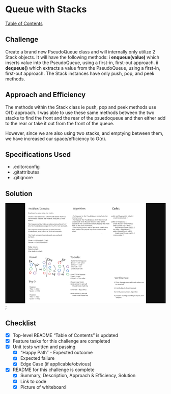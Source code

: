 # Queue with Stacks

[Table of Contents](./../../../../../../README.md)


## Challenge
Create a brand new PseudoQueue class and will internally only utilize 2 Stack objects.
It will have the following methods:
i __enqueue(value)__ which inserts value into the PseudoQueue, using a first-in, first-out approach.
ii __dequeue()__ which extracts a value from the PseudoQueue, using a first-in, first-out approach.
The Stack instances have only push, pop, and peek methods.

## Approach and Efficiency
The methods within the Stack class ie push, pop and peek methods use O(1) approach.  I was able to use these same methods between the two stacks to find the front and the rear of the psuedoqueue and then either add to the rear or take it out from the front of the queue.

However, since we are also using two stacks, and emptying between them, we have increased our space/efficiency to O(n).

## Specifications Used
* .editorconfig
* .gitattributes
* .gitignore


## Solution
![Whiteboard](../assets/QwithS.png);

## Checklist
 - [x] Top-level README “Table of Contents” is updated
 - [x] Feature tasks for this challenge are completed
 - [x] Unit tests written and passing
     - [x] “Happy Path” - Expected outcome
     - [x] Expected failure
     - [x] Edge Case (if applicable/obvious)
 - [x] README for this challenge is complete
     - [x] Summary, Description, Approach & Efficiency, Solution
     - [x] Link to code
     - [x] Picture of whiteboard
